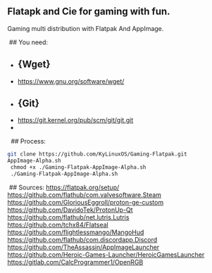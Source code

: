 ## Flatapk and Cie for gaming with fun.
Gaming multi distribution with Flatpak And AppImage.

 ## You need:
- ## {Wget}
- https://www.gnu.org/software/wget/ 
- ## {Git}
- https://git.kernel.org/pub/scm/git/git.git 
- 
  ## Process:
```bash
git clone https://github.com/KyLinuxOS/Gaming-Flatpak.git
AppImage-Alpha.sh
 chmod +x ./Gaming-Flatpak-AppImage-Alpha.sh
 ./Gaming-Flatpak-AppImage-Alpha.sh
```
 ## Sources:
https://flatpak.org/setup/
  https://github.com/flathub/com.valvesoftware.Steam
 https://github.com/GloriousEggroll/proton-ge-custom
 https://github.com/DavidoTek/ProtonUp-Qt
 https://github.com/flathub/net.lutris.Lutris
 https://github.com/tchx84/Flatseal
 https://github.com/flightlessmango/MangoHud
 https://github.com/flathub/com.discordapp.Discord
 https://github.com/TheAssassin/AppImageLauncher
 https://github.com/Heroic-Games-Launcher/HeroicGamesLauncher
https://gitlab.com/CalcProgrammer1/OpenRGB
